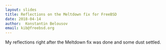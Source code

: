 ```yaml
---
layout: slides
title: Reflections on the Meltdown fix for FreeBSD
date: 2018-04-14
author:  Konstantin Belousov
email: kib@freebsd.org
---
```

My reflections right after the Meltdown fix was done and some dust settled.
